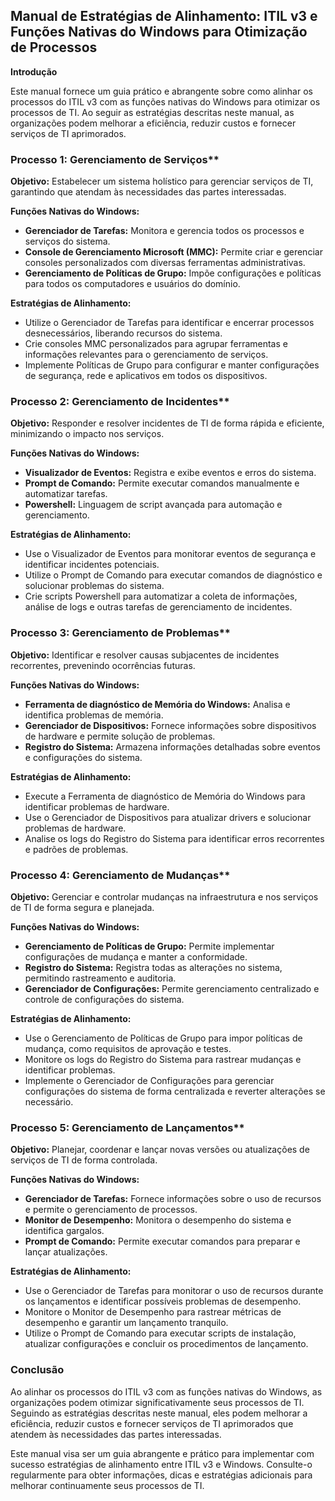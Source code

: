 ## Manual de Estratégias de Alinhamento: ITIL v3 e Funções Nativas do Windows para Otimização de Processos

**Introdução**

Este manual fornece um guia prático e abrangente sobre como alinhar os processos do ITIL v3 com as funções nativas do Windows para otimizar os processos de TI. Ao seguir as estratégias descritas neste manual, as organizações podem melhorar a eficiência, reduzir custos e fornecer serviços de TI aprimorados.

### Processo 1: Gerenciamento de Serviços**

**Objetivo:** Estabelecer um sistema holístico para gerenciar serviços de TI, garantindo que atendam às necessidades das partes interessadas.

**Funções Nativas do Windows:**

* **Gerenciador de Tarefas:** Monitora e gerencia todos os processos e serviços do sistema.
* **Console de Gerenciamento Microsoft (MMC):** Permite criar e gerenciar consoles personalizados com diversas ferramentas administrativas.
* **Gerenciamento de Políticas de Grupo:** Impõe configurações e políticas para todos os computadores e usuários do domínio.

**Estratégias de Alinhamento:**

* Utilize o Gerenciador de Tarefas para identificar e encerrar processos desnecessários, liberando recursos do sistema.
* Crie consoles MMC personalizados para agrupar ferramentas e informações relevantes para o gerenciamento de serviços.
* Implemente Políticas de Grupo para configurar e manter configurações de segurança, rede e aplicativos em todos os dispositivos.

### Processo 2: Gerenciamento de Incidentes**

**Objetivo:** Responder e resolver incidentes de TI de forma rápida e eficiente, minimizando o impacto nos serviços.

**Funções Nativas do Windows:**

* **Visualizador de Eventos:** Registra e exibe eventos e erros do sistema.
* **Prompt de Comando:** Permite executar comandos manualmente e automatizar tarefas.
* **Powershell:** Linguagem de script avançada para automação e gerenciamento.

**Estratégias de Alinhamento:**

* Use o Visualizador de Eventos para monitorar eventos de segurança e identificar incidentes potenciais.
* Utilize o Prompt de Comando para executar comandos de diagnóstico e solucionar problemas do sistema.
* Crie scripts Powershell para automatizar a coleta de informações, análise de logs e outras tarefas de gerenciamento de incidentes.

### Processo 3: Gerenciamento de Problemas**

**Objetivo:** Identificar e resolver causas subjacentes de incidentes recorrentes, prevenindo ocorrências futuras.

**Funções Nativas do Windows:**

* **Ferramenta de diagnóstico de Memória do Windows:** Analisa e identifica problemas de memória.
* **Gerenciador de Dispositivos:** Fornece informações sobre dispositivos de hardware e permite solução de problemas.
* **Registro do Sistema:** Armazena informações detalhadas sobre eventos e configurações do sistema.

**Estratégias de Alinhamento:**

* Execute a Ferramenta de diagnóstico de Memória do Windows para identificar problemas de hardware.
* Use o Gerenciador de Dispositivos para atualizar drivers e solucionar problemas de hardware.
* Analise os logs do Registro do Sistema para identificar erros recorrentes e padrões de problemas.

### Processo 4: Gerenciamento de Mudanças**

**Objetivo:** Gerenciar e controlar mudanças na infraestrutura e nos serviços de TI de forma segura e planejada.

**Funções Nativas do Windows:**

* **Gerenciamento de Políticas de Grupo:** Permite implementar configurações de mudança e manter a conformidade.
* **Registro do Sistema:** Registra todas as alterações no sistema, permitindo rastreamento e auditoria.
* **Gerenciador de Configurações:** Permite gerenciamento centralizado e controle de configurações do sistema.

**Estratégias de Alinhamento:**

* Use o Gerenciamento de Políticas de Grupo para impor políticas de mudança, como requisitos de aprovação e testes.
* Monitore os logs do Registro do Sistema para rastrear mudanças e identificar problemas.
* Implemente o Gerenciador de Configurações para gerenciar configurações do sistema de forma centralizada e reverter alterações se necessário.

### Processo 5: Gerenciamento de Lançamentos**

**Objetivo:** Planejar, coordenar e lançar novas versões ou atualizações de serviços de TI de forma controlada.

**Funções Nativas do Windows:**

* **Gerenciador de Tarefas:** Fornece informações sobre o uso de recursos e permite o gerenciamento de processos.
* **Monitor de Desempenho:** Monitora o desempenho do sistema e identifica gargalos.
* **Prompt de Comando:** Permite executar comandos para preparar e lançar atualizações.

**Estratégias de Alinhamento:**

* Use o Gerenciador de Tarefas para monitorar o uso de recursos durante os lançamentos e identificar possíveis problemas de desempenho.
* Monitore o Monitor de Desempenho para rastrear métricas de desempenho e garantir um lançamento tranquilo.
* Utilize o Prompt de Comando para executar scripts de instalação, atualizar configurações e concluir os procedimentos de lançamento.

### Conclusão

Ao alinhar os processos do ITIL v3 com as funções nativas do Windows, as organizações podem otimizar significativamente seus processos de TI. Seguindo as estratégias descritas neste manual, eles podem melhorar a eficiência, reduzir custos e fornecer serviços de TI aprimorados que atendem às necessidades das partes interessadas.

Este manual visa ser um guia abrangente e prático para implementar com sucesso estratégias de alinhamento entre ITIL v3 e Windows. Consulte-o regularmente para obter informações, dicas e estratégias adicionais para melhorar continuamente seus processos de TI.